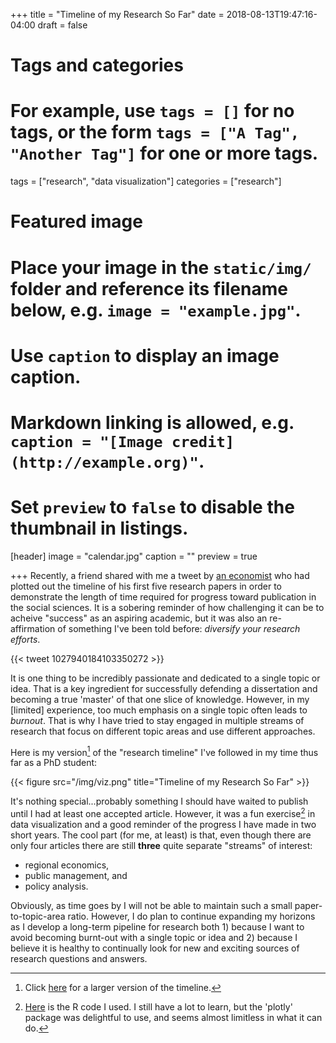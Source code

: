 +++
title = "Timeline of my Research So Far"
date = 2018-08-13T19:47:16-04:00
draft = false

# Tags and categories
# For example, use `tags = []` for no tags, or the form `tags = ["A Tag", "Another Tag"]` for one or more tags.
tags = ["research", "data visualization"]
categories = ["research"]

# Featured image
# Place your image in the `static/img/` folder and reference its filename below, e.g. `image = "example.jpg"`.
# Use `caption` to display an image caption.
#   Markdown linking is allowed, e.g. `caption = "[Image credit](http://example.org)"`.
# Set `preview` to `false` to disable the thumbnail in listings.
[header]
image = "calendar.jpg"
caption = ""
preview = true


+++
Recently, a friend shared with me a tweet by [an economist](https://twitter.com/NicDuquette) who had plotted out the timeline of his first five research papers in order to demonstrate the length of time required for progress toward publication in the social sciences. It is a sobering reminder of how challenging it can be to acheive "success" as an aspiring academic, but it was also an re-affirmation of something I've been told before: *diversify your research efforts*.

{{< tweet 1027940184103350272 >}}

It is one thing to be incredibly passionate and dedicated to a single topic or idea. That is a key ingredient for successfully defending a dissertation and becoming a true 'master' of that one slice of knowledge. However, in my [limited] experience, too much emphasis on a single topic often leads to *burnout*. That is why I have tried to stay engaged in multiple streams of research that focus on different topic areas and use different approaches.

Here is my version[^1] of the "research timeline" I've followed in my time thus far as a PhD student:

{{< figure src="/img/viz.png" title="Timeline of my Research So Far" >}}

It's nothing special...probably something I should have waited to publish until I had at least one accepted article. However, it was a fun exercise[^2] in data visualization and a good reminder of the progress I have made in two short years. The cool part (for me, at least) is that, even though there are only four articles there are still **three** quite separate "streams" of interest:

* regional economics,
* public management, and
* policy analysis.

Obviously, as time goes by I will not be able to maintain such a small paper-to-topic-area ratio. However, I do plan to continue expanding my horizons as I develop a long-term pipeline for research both 1) because I want to avoid becoming burnt-out with a single topic or idea and 2) because I believe it is healthy to continually look for new and exciting sources of research questions and answers.

[^1]: Click [here](https://andrewvanleuven.github.io/files/timeline/viz.png) for a larger version of the timeline.
[^2]: [Here](https://github.com/andrewvanleuven/andrewvanleuven.github.io/blob/master/files/timeline/viz.R) is the R code I used. I still have a lot to learn, but the 'plotly' package was delightful to use, and seems almost limitless in what it can do.
